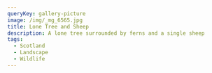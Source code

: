 ```yaml
---
queryKey: gallery-picture
image: /img/_mg_6565.jpg
title: Lone Tree and Sheep
description: A lone tree surrounded by ferns and a single sheep
tags:
  - Scotland
  - Landscape
  - Wildlife
---
```


